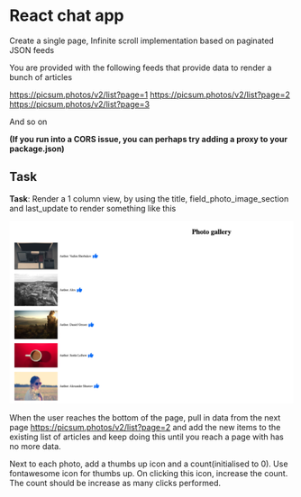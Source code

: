 # React chat app

Create a single page, Infinite scroll implementation based on paginated
JSON feeds

You are provided with the following feeds that provide data to render a bunch of articles

https://picsum.photos/v2/list?page=1
https://picsum.photos/v2/list?page=2
https://picsum.photos/v2/list?page=3

And so on

**(If you run into a CORS issue, you can perhaps try adding a proxy to your package.json)**


## Task

**Task**:
Render a 1 column view, by using the title, field_photo_image_section and last_update to render
something like this

![](photo-gallery.png)

When the user reaches the bottom of the page, pull in data from the next page 
https://picsum.photos/v2/list?page=2 and add the new
items to the existing list of articles and keep doing this until you reach a page with has no
more data.

Next to each photo, add a thumbs up icon and a count(initialised to 0). Use fontawesome icon for thumbs up. On clicking this icon, increase the count. The count should be increase as many clicks performed. 

